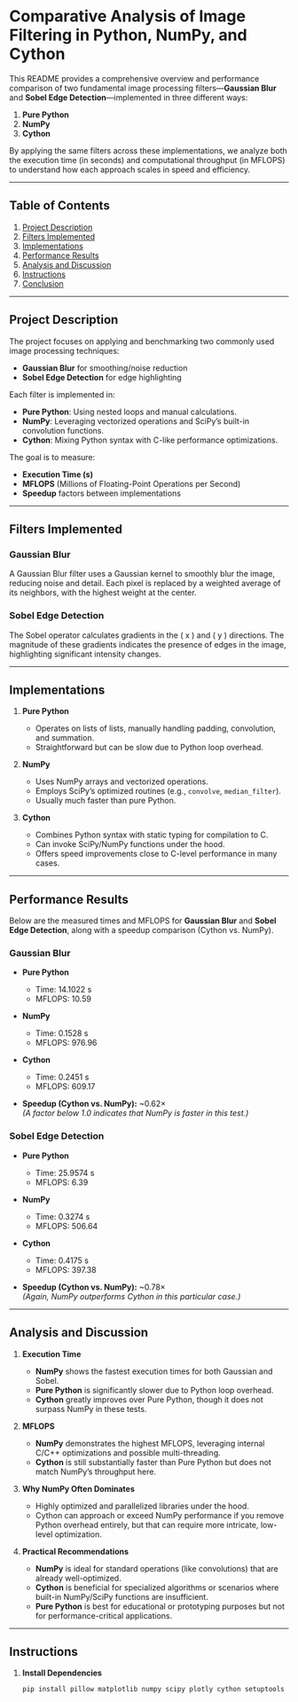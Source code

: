 # Comparative Analysis of Image Filtering in Python, NumPy, and Cython

This README provides a comprehensive overview and performance comparison of two fundamental image processing filters—**Gaussian Blur** and **Sobel Edge Detection**—implemented in three different ways:

1. **Pure Python**  
2. **NumPy**  
3. **Cython**

By applying the same filters across these implementations, we analyze both the execution time (in seconds) and computational throughput (in MFLOPS) to understand how each approach scales in speed and efficiency.

---

## Table of Contents

1. [Project Description](#project-description)
2. [Filters Implemented](#filters-implemented)
3. [Implementations](#implementations)
4. [Performance Results](#performance-results)
5. [Analysis and Discussion](#analysis-and-discussion)
6. [Instructions](#instructions)
7. [Conclusion](#conclusion)

---

## Project Description

The project focuses on applying and benchmarking two commonly used image processing techniques:
- **Gaussian Blur** for smoothing/noise reduction
- **Sobel Edge Detection** for edge highlighting

Each filter is implemented in:
- **Pure Python**: Using nested loops and manual calculations.
- **NumPy**: Leveraging vectorized operations and SciPy’s built-in convolution functions.
- **Cython**: Mixing Python syntax with C-like performance optimizations.

The goal is to measure:
- **Execution Time (s)**
- **MFLOPS** (Millions of Floating-Point Operations per Second)
- **Speedup** factors between implementations

---

## Filters Implemented

### Gaussian Blur
A Gaussian Blur filter uses a Gaussian kernel to smoothly blur the image, reducing noise and detail. Each pixel is replaced by a weighted average of its neighbors, with the highest weight at the center.

### Sobel Edge Detection
The Sobel operator calculates gradients in the \( x \) and \( y \) directions. The magnitude of these gradients indicates the presence of edges in the image, highlighting significant intensity changes.

---

## Implementations

1. **Pure Python**  
   - Operates on lists of lists, manually handling padding, convolution, and summation.  
   - Straightforward but can be slow due to Python loop overhead.

2. **NumPy**  
   - Uses NumPy arrays and vectorized operations.  
   - Employs SciPy’s optimized routines (e.g., `convolve`, `median_filter`).  
   - Usually much faster than pure Python.

3. **Cython**  
   - Combines Python syntax with static typing for compilation to C.  
   - Can invoke SciPy/NumPy functions under the hood.  
   - Offers speed improvements close to C-level performance in many cases.

---

## Performance Results

Below are the measured times and MFLOPS for **Gaussian Blur** and **Sobel Edge Detection**, along with a speedup comparison (Cython vs. NumPy).

### Gaussian Blur

- **Pure Python**  
  - Time: 14.1022 s  
  - MFLOPS: 10.59  

- **NumPy**  
  - Time: 0.1528 s  
  - MFLOPS: 976.96  

- **Cython**  
  - Time: 0.2451 s  
  - MFLOPS: 609.17  

- **Speedup (Cython vs. NumPy):** ~0.62×  
  *(A factor below 1.0 indicates that NumPy is faster in this test.)*

### Sobel Edge Detection

- **Pure Python**  
  - Time: 25.9574 s  
  - MFLOPS: 6.39  

- **NumPy**  
  - Time: 0.3274 s  
  - MFLOPS: 506.64  

- **Cython**  
  - Time: 0.4175 s  
  - MFLOPS: 397.38  

- **Speedup (Cython vs. NumPy):** ~0.78×  
  *(Again, NumPy outperforms Cython in this particular case.)*

---

## Analysis and Discussion

1. **Execution Time**  
   - **NumPy** shows the fastest execution times for both Gaussian and Sobel.  
   - **Pure Python** is significantly slower due to Python loop overhead.  
   - **Cython** greatly improves over Pure Python, though it does not surpass NumPy in these tests.

2. **MFLOPS**  
   - **NumPy** demonstrates the highest MFLOPS, leveraging internal C/C++ optimizations and possible multi-threading.  
   - **Cython** is still substantially faster than Pure Python but does not match NumPy’s throughput here.

3. **Why NumPy Often Dominates**  
   - Highly optimized and parallelized libraries under the hood.  
   - Cython can approach or exceed NumPy performance if you remove Python overhead entirely, but that can require more intricate, low-level optimization.

4. **Practical Recommendations**  
   - **NumPy** is ideal for standard operations (like convolutions) that are already well-optimized.  
   - **Cython** is beneficial for specialized algorithms or scenarios where built-in NumPy/SciPy functions are insufficient.  
   - **Pure Python** is best for educational or prototyping purposes but not for performance-critical applications.

---

## Instructions

1. **Install Dependencies**
   ```bash
   pip install pillow matplotlib numpy scipy plotly cython setuptools
